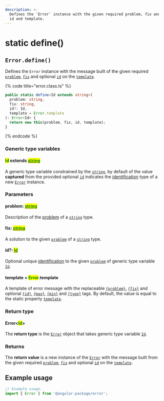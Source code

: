 ```yaml
---
description: >-
  Defines the `Error` instance with the given required problem, fix and optional
  id and template.
---
```


# static define()

## `Error.define()`

Defines the `Error` instance with the message built of the given required [`problem`](static-define.md#problem-string), [`fix`](static-define.md#fix-string) and optional [`id`](static-define.md#id-id) on the [`template`](static-define.md#template-error.template).

{% code title="error.class.ts" %}
```typescript
public static define<Id extends string>(
  problem: string,
  fix: string,
  id?: Id,
  template = Error.template
): Error<Id> {
  return new this(problem, fix, id, template);
}
```
{% endcode %}

### Generic type variables

#### <mark style="color:green;">Id</mark> extends [<mark style="color:green;">string</mark>](https://www.typescriptlang.org/docs/handbook/basic-types.html#string)

A generic type variable constrained by the [`string`](https://developer.mozilla.org/en-US/docs/Web/JavaScript/Reference/Global\_Objects/String), by default of the value **captured** from the provided optional [`id`](static-define.md#id-id) indicates the [identification](../../getting-started/basic-concepts.md#identification) type of a new [`Error`](broken-reference) instance.

### Parameters

#### problem: [<mark style="color:green;">string</mark>](https://developer.mozilla.org/en-US/docs/Web/JavaScript/Reference/Global\_Objects/String)<mark style="color:green;"></mark>

Description of the [problem](../../getting-started/basic-concepts.md#problem) of a [`string`](https://developer.mozilla.org/en-US/docs/Web/JavaScript/Reference/Global\_Objects/String) type.

#### fix: [<mark style="color:green;">string</mark>](https://developer.mozilla.org/en-US/docs/Web/JavaScript/Reference/Global\_Objects/String)<mark style="color:green;"></mark>

A solution to the given [`problem`](static-define.md#problem-string) of a [`string`](https://developer.mozilla.org/en-US/docs/Web/JavaScript/Reference/Global\_Objects/String) type.

#### id?: [<mark style="color:green;">Id</mark>](../generic-type-variables.md#wrap-opening)<mark style="color:green;"></mark>

Optional unique [identification](../../getting-started/basic-concepts.md#identification) to the given [`problem`](static-define.md#problem-string) of generic type variable [`Id`](../generic-type-variables.md#wrap-opening).

#### template = <mark style="color:green;">Error</mark>.template

A template of error message with the replaceable [`{problem}`](static-define.md#problem), [`{fix}`](static-define.md#fix) and optional [`{id}`](static-define.md#id), [`{max}`](static-define.md#max), [`{min}`](static-define.md#min) and [`{type}`](static-define.md#type) tags. By default, the value is equal to the static property [`template`](../../commonerror/properties/static-template.md).

### Return type

#### Error<<mark style="color:green;">Id</mark>>

The **return type** is the [`Error`](broken-reference) object that takes generic type variable [`Id`](static-define.md#id-extends-string).

### Returns

The **return value** is a new instance of the [`Error`](broken-reference) with the message built from the given required [`problem`](static-define.md#problem-string), [`fix`](static-define.md#fix-string) and optional [`id`](static-define.md#id-id) on the [`template`](static-define.md#template-error.template).

## Example usage

```typescript
// Example usage.
import { Error } from '@angular-package/error';


```
